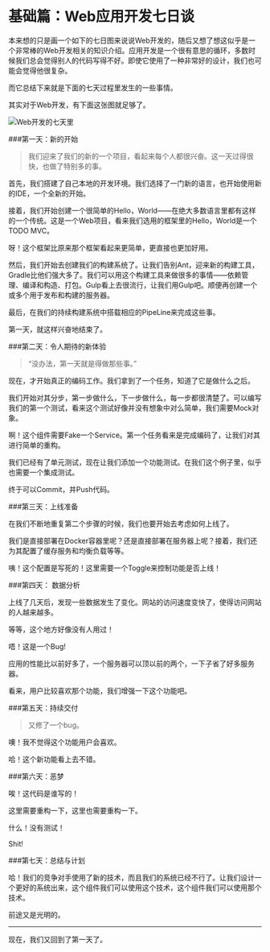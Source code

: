基础篇：Web应用开发七日谈
===

本来想的只是画一个如下的七日图来说说Web开发的，随后又想了想这似乎是一个非常棒的Web开发相关的知识介绍。应用开发是一个很有意思的循环，多数时候我们总会觉得别人的代码写得不好。即使它使用了一种非常好的设计，我们也可能会觉得他很复杂。

而它总结下来就是下面的七天过程里发生的一些事情。

其实对于Web开发，有下面这张图就足够了。

![Web开发的七天里](http://repractise.phodal.com/img/web/web.png)

###第一天：新的开始

> 我们迎来了我们的新的一个项目，看起来每个人都很兴奋。这一天过得很快，也做了特别多的事。

首先，我们搭建了自己本地的开发环境。我们选择了一门新的语言，也开始使用新的IDE，一个全新的开始。

接着，我们开始创建一个很简单的Hello，World——在绝大多数语言里都有这样的一个传统。这是一个Web项目，看来我们选用的框架里的Hello，World是一个TODO MVC。

呀！这个框架比原来那个框架看起来更简单，更直接也更加好用。

然后，我们开始去创建我们的构建系统了。让我们告别Ant，迎来新的构建工具，Gradle比他们强大多了。我们可以用这个构建工具来做很多的事情——依赖管理、编译和构造、打包。Gulp看上去很流行，让我们用Gulp吧。顺便再创建一个或多个用于发布和构建的服务器。

最后，在我们的持续构建系统中搭载相应的PipeLine来完成这些事。

第一天，就这样兴奋地结束了。

###第二天：令人期待的新体验

> “没办法，第一天就是得做那些事。”

现在，才开始真正的编码工作。我们拿到了一个任务，知道了它是做什么之后。

我们开始对其分步，第一步做什么，下一步做什么，每一步都很清楚了。可以编写我们的第一个测试，看来这个测试好像并没有想象中对么简单，我们需要Mock对象。

啊！这个组件需要Fake一个Service。第一个任务看来是完成编码了，让我们对其进行简单的重构。

我们已经有了单元测试，现在让我们添加一个功能测试。在我们这个例子里，似乎也需要一个集成测试。

终于可以Commit，并Push代码。

###第三天：上线准备

在我们不断地重复第二个步骤的时候，我们也要开始去考虑如何上线了。

我们是直接部署在Docker容器里呢？还是直接部署在服务器上呢？接着，我们还为其配置了缓存服务和均衡负载等等。

咦！这个配置是写死的！这里需要一个Toggle来控制功能是否上线！

###第四天： 数据分析

上线了几天后，发现一些数据发生了变化。网站的访问速度变快了，使得访问网站的人越来越多。

等等，这个地方好像没有人用过！

唔！这是一个Bug!

应用的性能比以前好多了，一个服务器可以顶以前的两个，一下子省了好多服务器。

看来，用户比较喜欢那个功能，我们增强一下这个功能吧。

###第五天：持续交付

> 又修了一个bug。

噢！我不觉得这个功能用户会喜欢。

哈！这个新功能看上去不错。

###第六天：恶梦

唉！这代码是谁写的！

这里需要重构一下，这里也需要重构一下。

什么！没有测试！

Shit!

###第七天：总结与计划

哈！我们的竞争对手使用了新的技术，而且我们的系统已经不行了。让我们设计一个更好的系统出来，这个组件我们可以使用这个技术，这个组件我们可以使用那个技术。

前途又是光明的。

----------------

现在，我们又回到了第一天了。
